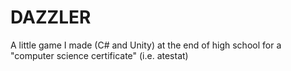 # DAZZLER
A little game I made (C# and Unity) at the end of high school for a "computer science certificate" (i.e. atestat)
